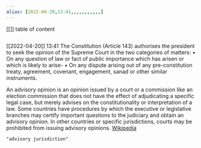 ```yaml
---
alias: [2022-04-20,13:41,,,,,,,,,,,]
---
```

[[]]
table of content
```toc
```

[[2022-04-20]] 13:41
The Constitution (Article 143) authorises the president to seek the opinion of the Supreme Court in the two categories of matters:
• On any question of law or fact of public importance which has arisen or which is likely to arise-
• On any dispute arising out of any pre-constitution treaty, agreement, covenant, engagement, sanad or other similar instruments.


An advisory opinion is an opinion issued by a court or a commission like an election commission that does not have the effect of adjudicating a specific legal case, but merely advises on the constitutionality or interpretation of a law.  Some countries have procedures by which the executive or legislative branches may certify important questions to the judiciary and obtain an advisory opinion. In other countries or specific jurisdictions, courts may be prohibited from issuing advisory opinions.
[Wikipedia](https://en.wikipedia.org/wiki/Advisory%20opinion)
```query
"advisory jurisdiction"
```